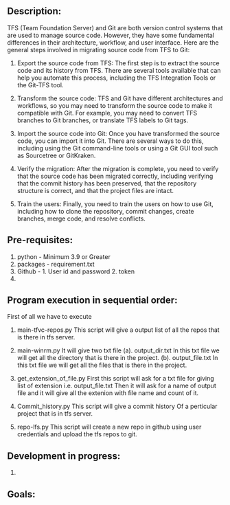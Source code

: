 ## Description:
TFS (Team Foundation Server) and Git are both version control systems that are used to manage source code. However, they have some fundamental differences in their architecture, workflow, and user interface.
Here are the general steps involved in migrating source code from TFS to Git:

1. Export the source code from TFS: The first step is to extract the source code and its history from TFS. There are several tools available that can help you automate this process, including the TFS Integration Tools or the Git-TFS tool.

2. Transform the source code: TFS and Git have different architectures and workflows, so you may need to transform the source code to make it compatible with Git. For example, you may need to convert TFS branches to Git branches, or translate TFS labels to Git tags.

3. Import the source code into Git: Once you have transformed the source code, you can import it into Git. There are several ways to do this, including using the Git command-line tools or using a Git GUI tool such as Sourcetree or GitKraken.

4. Verify the migration: After the migration is complete, you need to verify that the source code has been migrated correctly, including verifying that the commit history has been preserved, that the repository structure is correct, and that the project files are intact.

5. Train the users: Finally, you need to train the users on how to use Git, including how to clone the repository, commit changes, create branches, merge code, and resolve conflicts.

## Pre-requisites:
1. python - Minimum 3.9 or Greater
2. packages - requirement.txt
3. Github - 1. User id and password
            2. token
4. 


## Program execution in sequential order: 
First of all we have to execute 

1. main-tfvc-repos.py
This script will give a output list of all the repos that is there in tfs server.

2. main-winrm.py
It will give two txt file 
(a). output_dir.txt
     In this txt file we will get all the directory that is there in the project.
(b). output_file.txt
     In this txt file we will get all the files that is there in the project.

3. get_extension_of_file.py
First this script will ask for a txt file for giving list of extension i.e.  output_file.txt
Then it will ask for a name of output file and it will give all the extenion with file name and count of it.

4. Commit_history.py
This script will give a commit history Of a perticular project that is in tfs server.

5. repo-lfs.py
This script will create a new repo in github using user credentials and upload the tfs repos to git.


## Development in progress:
1. 

## Goals:

